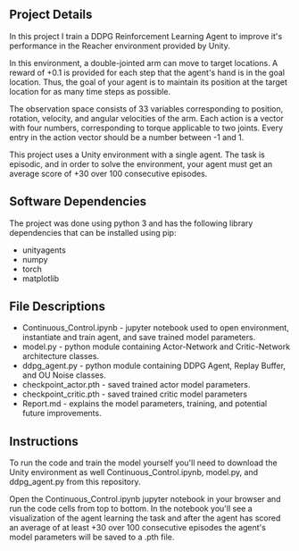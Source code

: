 ## Project Details

In this project I train a DDPG Reinforcement Learning Agent to improve it's performance in the Reacher environment provided by Unity.

In this environment, a double-jointed arm can move to target locations. A reward of +0.1 is provided for each step that the agent's hand is in the goal location. Thus, the goal of your agent is to maintain its position at the target location for as many time steps as possible.

The observation space consists of 33 variables corresponding to position, rotation, velocity, and angular velocities of the arm. Each action is a vector with four numbers, corresponding to torque applicable to two joints. Every entry in the action vector should be a number between -1 and 1.

This project uses a Unity environment with a single agent. The task is episodic, and in order to solve the environment, your agent must get an average score of +30 over 100 consecutive episodes.

## Software Dependencies

The project was done using python 3 and has the following library dependencies that can be installed using pip:

- unityagents
- numpy
- torch
- matplotlib

## File Descriptions

- Continuous_Control.ipynb - jupyter notebook used to open environment, instantiate and train agent, and save trained model parameters.
- model.py - python module containing Actor-Network and Critic-Network architecture classes.
- ddpg_agent.py - python module containing DDPG Agent, Replay Buffer, and OU Noise classes.
- checkpoint_actor.pth - saved trained actor model parameters.
- checkpoint_critic.pth - saved trained critic model parameters
- Report.md - explains the model parameters, training, and potential future improvements.

## Instructions

To run the code and train the model yourself you'll need to download the Unity environment as well Continuous_Control.ipynb, model.py, and ddpg_agent.py from this repository.

Open the Continuous_Control.ipynb jupyter notebook in your browser and run the code cells from top to bottom. In the notebook you'll see a visualization of the agent learning the task and after the agent has scored an average of at least +30 over 100 consecutive episodes the agent's model parameters will be saved to a .pth file.
